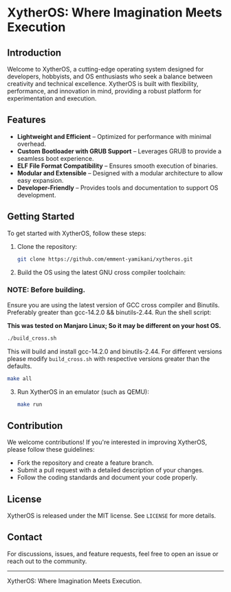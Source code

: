 # XytherOS: Where Imagination Meets Execution

## Introduction
Welcome to XytherOS, a cutting-edge operating system designed for developers, hobbyists, and OS enthusiasts who seek a balance between creativity and technical excellence. XytherOS is built with flexibility, performance, and innovation in mind, providing a robust platform for experimentation and execution.

## Features
- **Lightweight and Efficient** – Optimized for performance with minimal overhead.
- **Custom Bootloader with GRUB Support** – Leverages GRUB to provide a seamless boot experience.
- **ELF File Format Compatibility** – Ensures smooth execution of binaries.
- **Modular and Extensible** – Designed with a modular architecture to allow easy expansion.
- **Developer-Friendly** – Provides tools and documentation to support OS development.

## Getting Started
To get started with XytherOS, follow these steps:
1. Clone the repository:
   ```sh
   git clone https://github.com/emment-yamikani/xytheros.git
   ```
2. Build the OS using the latest GNU cross compiler toolchain:
### NOTE: Before building.
   Ensure you are using the latest version of GCC cross compiler and Binutils. Preferably greater than gcc-14.2.0 && binutils-2.44. Run the shell script:

   **This was tested on Manjaro Linux; So it may be different on your host OS.**

   ```sh
   ./build_cross.sh
   ```

   This will build and install gcc-14.2.0 and binutils-2.44. For different versions please modify `build_cross.sh` with respective versions greater than the defaults.
   
   ```sh
   make all
   ```
3. Run XytherOS in an emulator (such as QEMU):
   ```sh
   make run
   ```

## Contribution
We welcome contributions! If you're interested in improving XytherOS, please follow these guidelines:
- Fork the repository and create a feature branch.
- Submit a pull request with a detailed description of your changes.
- Follow the coding standards and document your code properly.

## License
XytherOS is released under the MIT license. See `LICENSE` for more details.

## Contact
For discussions, issues, and feature requests, feel free to open an issue or reach out to the community.

---
XytherOS: Where Imagination Meets Execution.

